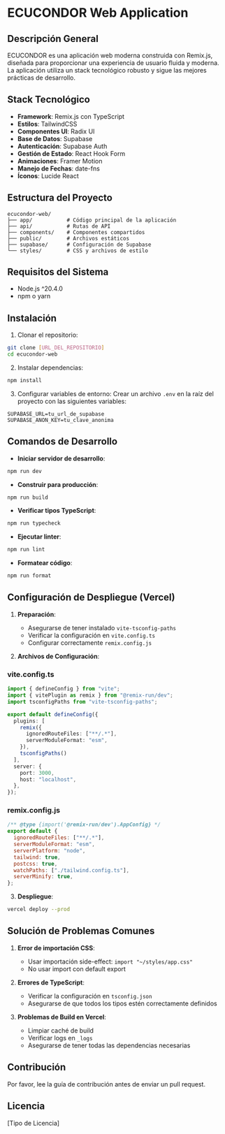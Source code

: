 # ECUCONDOR Web Application

## Descripción General
ECUCONDOR es una aplicación web moderna construida con Remix.js, diseñada para proporcionar una experiencia de usuario fluida y moderna. La aplicación utiliza un stack tecnológico robusto y sigue las mejores prácticas de desarrollo.

## Stack Tecnológico
- **Framework**: Remix.js con TypeScript
- **Estilos**: TailwindCSS
- **Componentes UI**: Radix UI
- **Base de Datos**: Supabase
- **Autenticación**: Supabase Auth
- **Gestión de Estado**: React Hook Form
- **Animaciones**: Framer Motion
- **Manejo de Fechas**: date-fns
- **Íconos**: Lucide React

## Estructura del Proyecto
```
ecucondor-web/
├── app/           # Código principal de la aplicación
├── api/           # Rutas de API
├── components/    # Componentes compartidos  
├── public/        # Archivos estáticos
├── supabase/      # Configuración de Supabase
└── styles/        # CSS y archivos de estilo
```

## Requisitos del Sistema
- Node.js ^20.4.0
- npm o yarn

## Instalación

1. Clonar el repositorio:
```bash
git clone [URL_DEL_REPOSITORIO]
cd ecucondor-web
```

2. Instalar dependencias:
```bash
npm install
```

3. Configurar variables de entorno:
Crear un archivo `.env` en la raíz del proyecto con las siguientes variables:
```env
SUPABASE_URL=tu_url_de_supabase
SUPABASE_ANON_KEY=tu_clave_anonima
```

## Comandos de Desarrollo

- **Iniciar servidor de desarrollo**:
```bash
npm run dev
```

- **Construir para producción**:
```bash
npm run build
```

- **Verificar tipos TypeScript**:
```bash
npm run typecheck
```

- **Ejecutar linter**:
```bash
npm run lint
```

- **Formatear código**:
```bash
npm run format
```

## Configuración de Despliegue (Vercel)

1. **Preparación**:
   - Asegurarse de tener instalado `vite-tsconfig-paths`
   - Verificar la configuración en `vite.config.ts`
   - Configurar correctamente `remix.config.js`

2. **Archivos de Configuración**:

### vite.config.ts
```typescript
import { defineConfig } from "vite";
import { vitePlugin as remix } from "@remix-run/dev";
import tsconfigPaths from "vite-tsconfig-paths";

export default defineConfig({
  plugins: [
    remix({
      ignoredRouteFiles: ["**/.*"],
      serverModuleFormat: "esm",
    }),
    tsconfigPaths()
  ],
  server: {
    port: 3000,
    host: "localhost",
  },
});
```

### remix.config.js
```javascript
/** @type {import('@remix-run/dev').AppConfig} */
export default {
  ignoredRouteFiles: ["**/.*"],
  serverModuleFormat: "esm",
  serverPlatform: "node",
  tailwind: true,
  postcss: true,
  watchPaths: ["./tailwind.config.ts"],
  serverMinify: true,
};
```

3. **Despliegue**:
```bash
vercel deploy --prod
```

## Solución de Problemas Comunes

1. **Error de importación CSS**:
   - Usar importación side-effect: `import "~/styles/app.css"`
   - No usar import con default export

2. **Errores de TypeScript**:
   - Verificar la configuración en `tsconfig.json`
   - Asegurarse de que todos los tipos estén correctamente definidos

3. **Problemas de Build en Vercel**:
   - Limpiar caché de build
   - Verificar logs en `_logs`
   - Asegurarse de tener todas las dependencias necesarias

## Contribución
Por favor, lee la guía de contribución antes de enviar un pull request.

## Licencia
[Tipo de Licencia]

